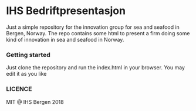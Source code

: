 # IHS Bedriftpresentasjon

Just a simple repository for the innovation group for sea and seafood in Bergen, Norway.  The repo contains some html to present a firm doing some kind of innovation in sea and seafood in Norway.

### Getting started

Just clone the repository and run the index.html in your browser.  You may edit it as you like

### LICENCE

MIT @ IHS Bergen 2018
